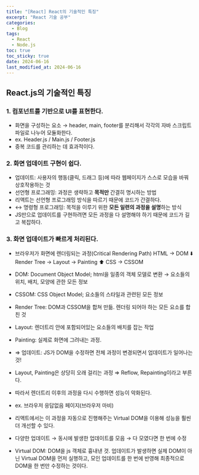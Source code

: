 ```yaml
---
title: "[React] React의 기술적인 특징"
excerpt: "React 기술 공부"
categories:
  - Blog
tags:
  - React
  - Node.js
toc: true
toc_sticky: true
date: 2024-06-16
last_modified_at: 2024-06-16
---
```


## React.js의 기술적인 특징

### 1. 컴포넌트를 기반으로 UI를 표현한다.

- 화면을 구성하는 요소 → header, main, footer를 분리해서 각각의 자바 스크립트 파일로 나누어 모듈화한다.
- ex. Header.js / Main.js / Footer.js
- 중복 코드를 관리하는 데 효과적이다.

### 2. 화면 업데이트 구현이 쉽다.

- 업데이트: 사용자의 행동(클릭, 드래그 등)에 따라 웹페이지가 스스로 모습을 바꿔 상호작용하는 것
- 선언형 프로그래밍: 과정은 생략하고 **목적만** 간결히 명시하는 방법
- 리액트는 선언형 프로그래밍 방식을 따르기 때문에 코드가 간결하다.
- ↔ 명령형 프로그래밍: 목적을 이루기 위한 **모든 일련의 과정을 설명**하는 방식
- JS만으로 업데이트를 구현하려면 모든 과정을 다 설명해야 하기 때문에 코드가 길고 복잡하다.

### 3. 화면 업데이트가 빠르게 처리된다.

- 브라우저가 화면에 렌더링되는 과정(Critical Rendering Path)
  HTML → DOM
          ⬇️
        Render Tree → Layout → Painting
          ⬆
  CSS → CSSOM
  
- DOM: Document Object Model; html을 일종의 객체 모델로 변환 → 요소들의 위치, 배치, 모양에 관한 모든 정보
- CSSOM: CSS Object Model; 요소들의 스타일과 관련된 모든 정보
- Render Tree: DOM과 CSSOM을 합쳐 만듦. 렌더링 되어야 하는 모든 요소를 합친 것
- Layout: 렌더트리 안에 포함되어있는 요소들의 배치를 잡는 작업
- Painting: 실제로 화면에 그려내는 과정.
- ⇒ 업데이트: JS가 DOM을 수정하면 전체 과정이 변경되면서 업데이트가 일어나는 것!
- Layout, Painting은 상당히 오래 걸리는 과정 ⇒ Reflow, Repainting이라고 부른다.
- 따라서 렌더트리 이후의 과정을 다시 수행하면 성능이 악화된다.
- ex. 브라우저 응답없음 페이지(브라우저 마비)
- 리액트에서는 이 과정을 자동으로 진행해주는 Virtual DOM을 이용해 성능을 훨씬 더 개선할 수 있다.
- 다양한 업데이트 → 동시에 발생한 업데이트를 모음 → 다 모였다면 한 번에 수정
- Virtual DOM: DOM을 js 객체로 흉내낸 것. 업데이트가 발생하면 실제 DOM이 아닌 Virtual DOM을 먼저 실행하고, 모인 업데이트를 한 번에 반영해 최종적으로 DOM을 한 번만 수정하는 것이다.
